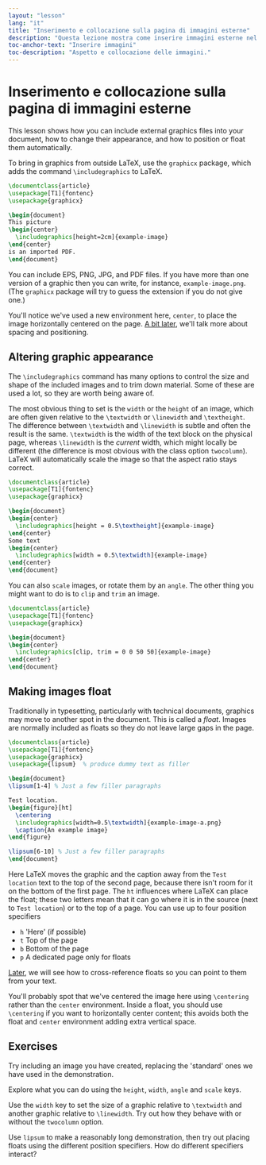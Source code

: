 ```yaml
---
layout: "lesson"
lang: "it"
title: "Inserimento e collocazione sulla pagina di immagini esterne"
description: "Questa lezione mostra come inserire immagini esterne nel tuo documento, come cambiarne l'aspetto e come farle 'galleggiare' automaticamente fino al posto giusto nel PDF."
toc-anchor-text: "Inserire immagini"
toc-description: "Aspetto e collocazione delle immagini."
---
```


# Inserimento e collocazione sulla pagina di immagini esterne

<span
  class="summary">This lesson shows how you can include external graphics files into your document, how to change their appearance, and how to position or float them automatically.</span>

To bring in graphics from outside LaTeX, use the `graphicx`
package, which adds the command `\includegraphics` to LaTeX.

```latex
\documentclass{article}
\usepackage[T1]{fontenc}
\usepackage{graphicx}

\begin{document}
This picture
\begin{center}
  \includegraphics[height=2cm]{example-image}
\end{center}
is an imported PDF.
\end{document}
```

You can include EPS, PNG, JPG, and PDF files.
If you have more than one version of a graphic then you can write,
for instance, `example-image.png`. (The `graphicx` package will try to
guess the extension if you do not give one.)

You'll notice we've used a new environment here, `center`, to place the image
horizontally centered on the page. [A bit later](lesson-11), we'll talk more
about spacing and positioning.

## Altering graphic appearance

The `\includegraphics` command has many options to control
the size and shape of the included images and to trim down material. Some of
these are used a lot, so they are worth being aware of.

The most obvious thing to set is the `width` or the `height` of an
image, which are often given relative to the `\textwidth` or `\linewidth` and
`\textheight`. The difference between `\textwidth` and `\linewidth` is subtle
and often the result is the same. `\textwidth` is the width of the text block on
the physical page, whereas `\linewidth` is the _current_ width, which might
locally be different (the difference is most obvious with the class option
`twocolumn`). LaTeX will automatically scale the image so that the aspect
ratio stays correct.

```latex
\documentclass{article}
\usepackage[T1]{fontenc}
\usepackage{graphicx}

\begin{document}
\begin{center}
  \includegraphics[height = 0.5\textheight]{example-image}
\end{center}
Some text
\begin{center}
  \includegraphics[width = 0.5\textwidth]{example-image}
\end{center}
\end{document}
```

You can also `scale` images, or rotate them by an `angle`. The other thing you
might want to do is to `clip` and `trim` an image.

```latex
\documentclass{article}
\usepackage[T1]{fontenc}
\usepackage{graphicx}

\begin{document}
\begin{center}
  \includegraphics[clip, trim = 0 0 50 50]{example-image}
\end{center}
\end{document}
```

## Making images float

Traditionally in typesetting, particularly with technical documents,
graphics may move to another spot in the document.
This is called a *float*. Images are normally included as floats so they do
not leave large gaps in the page.

```latex
\documentclass{article}
\usepackage[T1]{fontenc}
\usepackage{graphicx}
\usepackage{lipsum}  % produce dummy text as filler

\begin{document}
\lipsum[1-4] % Just a few filler paragraphs

Test location.
\begin{figure}[ht]
  \centering
  \includegraphics[width=0.5\textwidth]{example-image-a.png}
  \caption{An example image}
\end{figure}

\lipsum[6-10] % Just a few filler paragraphs
\end{document}
```

Here LaTeX moves the graphic and the caption
away from the `Test location` text to the top of the second page,
because there isn't room for it on the bottom of the first page.
The `ht` influences where LaTeX can place the float; these two
letters mean that it can go where it is in the source (next to
`Test location`) or to the top of a page. You can use up to four position
specifiers

- `h` 'Here' (if possible)
- `t` Top of the page
- `b` Bottom of the page
- `p` A dedicated page only for floats

[Later](lesson-09), we will see how to cross-reference floats so you can point
to them from your text.

You'll probably spot that we've centered the image here using `\centering`
rather than the `center` environment. Inside a float, you should use
`\centering` if you want to horizontally center content; this avoids both
the float and `center` environment adding extra vertical space.

## Exercises

Try including an image you have created, replacing the 'standard' ones we have
used in the demonstration.

Explore what you can do using the `height`, `width`, `angle` and `scale` keys.

Use the `width` key to set the size of a graphic relative to `\textwidth` and
another graphic relative to `\linewidth`. Try out how they behave with or
without the `twocolumn` option.

Use `lipsum` to make a reasonably long demonstration, then try out placing
floats using the different position specifiers. How do different
specifiers interact?
